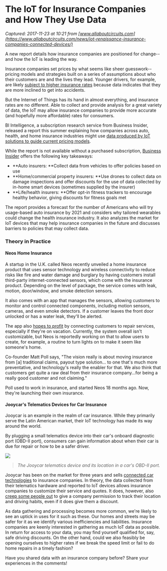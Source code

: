 # The IoT for Insurance Companies and How They Use Data

_Captured: 2017-11-23 at 10:21 from [www.allaboutcircuits.com](https://www.allaboutcircuits.com/news/iot-renaissance-insurance-companies-connected-devices/)_

A new report details how insurance companies are positioned for change--and how the IoT is leading the way.

Insurance companies set prices by what seems like sheer guesswork--pricing models and strategies built on a series of assumptions about who their customers are and the lives they lead. Younger drivers, for example, are likely [subject to higher insurance rates](http://www.businesswire.com/news/home/20170614005775/en/Study-Adding-Teen-Driver-Auto-Insurance-Policy) because data indicates that they are more inclined to get into accidents.

But the Internet of Things has its hand in almost everything, and insurance rates are no different. Able to collect and provide analysis for a great variety of data, the IoT may allow insurance companies to provide more accurate (and hopefully more affordable) rates for consumers.

BI Intelligence, a subscription research service from Business Insider, released a report this summer explaining how companies across auto, health, and home insurance industries might use [data produced by IoT solutions to guide current pricing models](http://www.businessinsider.com/the-insurance-and-the-iot-report-2017-6).

While the report is not available without a purchased subscription, [Business Insider](https://www.businessinsider.com/intelligence/research-store/?IR=T&utm_source=businessinsider&utm_medium=report_teaser&utm_term=report_teaser_store_text_link_the-insurance-and-the-iot-report-2017-6&utm_content=report_store_report_teaser_text_link&utm_campaign=report_teaser_store_link&vertical=IoT#!/Insurance-and-the-IoT/p/52185124) offers the following key takeaways:

  * **Auto insurers: **Collect data from vehicles to offer policies based on use
  * **Home/commercial property insurers: **Use drones to collect data on damage inspections and offer discounts for the use of data collected by in-home smart devices (sometimes supplied by the insurer)
  * **Life/health insurers: **Offer opt-in fitness trackers to encourage healthy behavior, giving discounts for fitness goals met

The report provides a forecast for the number of Americans who will try usage-based auto insurance by 2021 and considers why tailored wearables could change the health insurance industry. It also analyzes the market for IoT devices that may help insurance companies in the future and discusses barriers to policies that may collect data.​

### Theory in Practice

#### Neos Home Insurance

A startup in the U.K. called Neos recently unveiled a home insurance product that uses sensor technology and wireless connectivity to reduce risks like fire and water damage and burglary by having customers install third-party internet-connected sensors, which come with the insurance product. Depending on the level of package, the service comes with leak, motion, door/window, and smoke detection sensors.

It also comes with an app that manages the sensors, allowing customers to monitor and control connected components, including motion sensors, cameras, and even smoke detectors. If a customer leaves the front door unlocked or has a water leak, they'll be alerted.

The app also [hopes to profit](https://techcrunch.com/2017/11/06/neos-launches-iot-powered-home-insurance-uk-wide/) by connecting customers to repair services, especially if they're on vacation. Currently, the system overall isn't customizable, but Neos is reportedly working on that to allow users to create, for example, a routine to turn lights on to make it seem like someone's home.

Co-founder Matt Poll says, "The vision really is about moving insurance from [a] traditional claims, payout type solution... to one that's much more preventative, and technology's really the enabler for that. We also think that customers get quite a raw deal from their insurance company...for being a really good customer and not claiming."

Poll used to work in insurance, and started Neos 18 months ago. Now, they're launching their own insurance.

#### Jooycar's Telematics Devices for Car Insurance

Jooycar is an example in the realm of car insurance. While they primarily serve the Latin American market, their IoT technology has made its way around the world.

By plugging a small telematics device into their car's onboard diagnostic port (OBD-II port), consumers can gain information about when their car is due for repair or how to be a safer driver.

![](https://www.allaboutcircuits.com/uploads/articles/Hamilton-Post_Jooycar2.jpg)

> _The Jooycar telematics device and its location in a car's OBD-II port._

Jooycar has been on the market for three years and sells [connected car technologies](https://www.forbes.com/sites/alanamatos/2017/11/08/how-this-startup-is-making-roads-safer-through-the-power-of-iot/#1f4693d2536c) to insurance companies. In theory, the data collected from their telematics hardware and reported to IoT devices allows insurance companies to customize their service and quotes. It does, however, also [creep some people out](http://www.pewinternet.org/2016/01/14/scenario-auto-insurance-discounts-and-monitoring/) to give a company permission to track their location and driving habits, even if it does give them a discount.

As data gathering and processing becomes more common, we're likely to see an uptick in uses for it such as these. Our homes and streets may be safer for it as we identify various inefficiencies and liabilities. Insurance companies are keenly interested in gathering as much IoT data as possible. In return for access to your data, you may find yourself qualified for, say, safe driving discounts. On the other hand, could we also feasibly be opening ourselves to higher rates if we break the speed limit or fail to do home repairs in a timely fashion?

Have you shared data with an insurance company before? Share your experiences in the comments!
